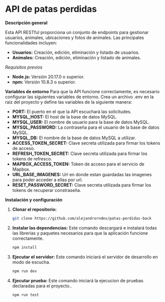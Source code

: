 # API de patas perdidas

**Descripción general**

Esta API RESTful proporciona un conjunto de endpoints para gestionar usuarios, animales, ubicaciones y fotos de animales. Las principales funcionalidades incluyen:

- **Usuarios:** Creación, edición, eliminación y listado de usuarios.
- **Animales:** Creación, edición, eliminación y listado de animales.

_Requisitos previos_

- **Node.js:** Versión 20.17.0 o superior.
- **npm:** Versión 10.8.3 o superior.

**Variables de entorno** Para que la API funcione correctamente, es necesario configurar las siguientes variables de entorno. Crea un archivo .env en la raíz del proyecto y define las variables de la siguiente manera:

- **PORT:** El puerto en el que la API escuchará las solicitudes.
- **MYSQL_HOST:** El host de la base de datos MySQL.
- **MYSQL_USER:** El nombre de usuario para la base de datos MySQL.
- **MYSQL_PASSWORD:** La contraseña para el usuario de la base de datos MySQL.
- **MYSQL_DB:** El nombre de la base de datos MySQL a utilizar.
- **ACCESS_TOKEN_SECRET:** Clave secreta utilizada para firmar los tokens de acceso.
- **REFRESH_TOKEN_SECRET:** Clave secreta utilizada para firmar los tokens de refresco.
- **MAPBOX_ACCESS_TOKEN:** Token de acceso para el servicio de Mapbox.
- **URL_BASE_IMAGENES:** Url en donde estan guardadas las imagenes para poder acceder a ellas por url.
- **RESET_PASSWORD_SECRET:** Clave secreta utilizada para firmar los tokens de recuperar constraseña.

**Instalación y configuración**

1. **Clonar el repositorio:**

   ```bash
   git clone https://github.com/alejandrorndev/patas-perdidas-back
   ```

2. **Instalar las dependencias:** Este comando descargará e instalará todas las librerías y paquetes necesarios para que la aplicación funcione correctamente.

   ```bash
   npm install

3. **Ejecutar el servidor:** Este comando iniciará el servidor de desarrollo en modo de escucha.

   ```bash
   npm run dev

4. **Ejecutar prueba:** Este comando iniciará la ejecucion de pruebas declaradas para el proyecto..

   ```bash
   npm run test
